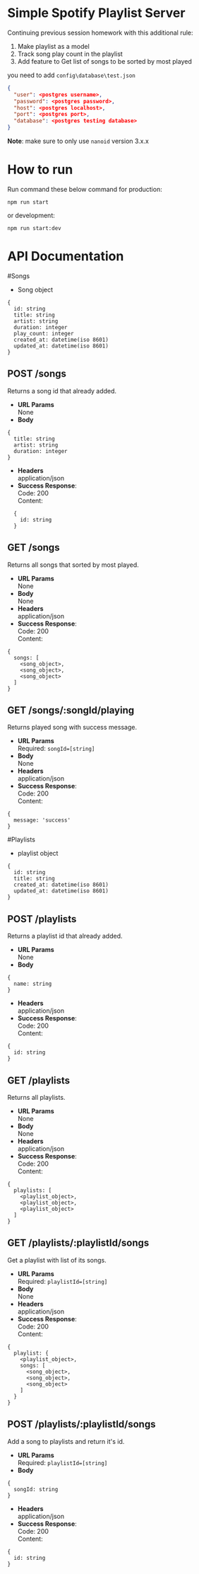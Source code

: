 # Simple Spotify Playlist Server
Continuing previous session homework with this additional rule:

1. Make playlist as a model 
2. Track song play count in the playlist 
3. Add feature to Get list of songs to be sorted by most played

you need to add `config\database\test.json`

```json
{
  "user": <postgres username>,
  "password": <postgres password>,
  "host": <postgres localhost>,
  "port": <postgres port>,
  "database": <postgres testing database>
}
```

**Note**: make sure to only use `nanoid` version 3.x.x

# How to run
Run command these below command for production:
```
npm run start
```
or development:
```
npm run start:dev
```

# API Documentation
\#Songs
- Song object
```
{
  id: string
  title: string
  artist: string
  duration: integer
  play_count: integer
  created_at: datetime(iso 8601)
  updated_at: datetime(iso 8601)
}
```
## POST /songs
Returns a song id that already added.
- **URL Params** <br> None
- **Body** <br> 
```
{
  title: string
  artist: string
  duration: integer
}
```
- **Headers** <br> application/json
- **Success Response**: <br> 
Code: 200 <br>
Content: 
```
  {
    id: string
  }
```

## GET /songs
Returns all songs that sorted by most played.
- **URL Params** <br> None
- **Body** <br> None
- **Headers** <br> application/json
- **Success Response**: <br> 
Code: 200 <br>
Content: 
```
{
  songs: [
    <song_object>,
    <song_object>,
    <song_object>
  ]
}
```

## GET /songs/:songId/playing
Returns played song with success message.
- **URL Params** <br> Required: `songId=[string]`
- **Body** <br> None
- **Headers** <br> application/json
- **Success Response**: <br> 
Code: 200 <br>
Content: 
```
{
  message: 'success'
}
```

\#Playlists
- playlist object
```
{
  id: string
  title: string
  created_at: datetime(iso 8601)
  updated_at: datetime(iso 8601)
}
```

## POST /playlists
Returns a playlist id that already added.
- **URL Params** <br> None
- **Body** <br> 
```
{
  name: string
}
```
- **Headers** <br> application/json
- **Success Response**: <br> 
Code: 200 <br>
Content: 
```
{
  id: string
}
```

## GET /playlists
Returns all playlists.
- **URL Params** <br> None
- **Body** <br> None
- **Headers** <br> application/json
- **Success Response**: <br> 
Code: 200 <br>
Content: 
```
{
  playlists: [
    <playlist_object>,
    <playlist_object>,
    <playlist_object>
  ]
}
```

## GET /playlists/:playlistId/songs
Get a playlist with list of its songs.
- **URL Params** <br> Required: `playlistId=[string]`
- **Body** <br> None
- **Headers** <br> application/json
- **Success Response**: <br> 
Code: 200 <br>
Content: 
```
{
  playlist: {
    <playlist_object>,
    songs: [
      <song_object>,
      <song_object>,
      <song_object>
    ]
  }
}
```

## POST /playlists/:playlistId/songs
Add a song to playlists and return it's id.
- **URL Params** <br> Required: `playlistId=[string]`
- **Body** <br>
```
{
  songId: string
}
```
- **Headers** <br> application/json
- **Success Response**: <br> 
Code: 200 <br>
Content: 
```
{
  id: string
}
```